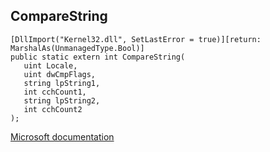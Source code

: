 ## CompareString

```
[DllImport("Kernel32.dll", SetLastError = true)][return: MarshalAs(UnmanagedType.Bool)]
public static extern int CompareString(
   uint Locale,
   uint dwCmpFlags,
   string lpString1,
   int cchCount1,
   string lpString2,
   int cchCount2
);
```

[Microsoft documentation](TODO)

